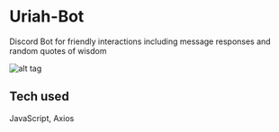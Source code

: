 # Uriah-Bot

Discord Bot for friendly interactions including message responses and random quotes of wisdom

![alt tag](https://mediaproxy.tvtropes.org/width/1200/https://static.tvtropes.org/pmwiki/pub/images/c_norris.png)

## Tech used 

JavaScript, Axios




